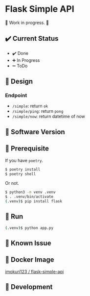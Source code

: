 # Flask Simple API

:construction: Work in progress. :construction:


## :heavy_check_mark: Current Status

- :heavy_check_mark: Done
- :heavy_plus_sign: In Progress
- :heavy_minus_sign: ToDo

## :art: Design

### Endpoint

- `/simple`: return `ok`
- `/simple/ping`: return `pong`
- `/simple/now`: return datetime of now

## :bookmark: Software Version

## :pushpin: Prerequisite

If you have `poetry`.

```bash
$ poetry install
$ poetry shell
```

Or not.

```bash
$ python3 -m venv .venv
$ . .venv/bin/activate
(.venv)$ pip install flask
```

## :rocket: Run

```bash
(.venv)$ python app.py
```

## :bug: Known Issue

## :whale: Docker Image

[imokuri123 / flask-simple-api](https://hub.docker.com/repository/docker/imokuri123/flask-simple-api/general)

## :hammer: Development
